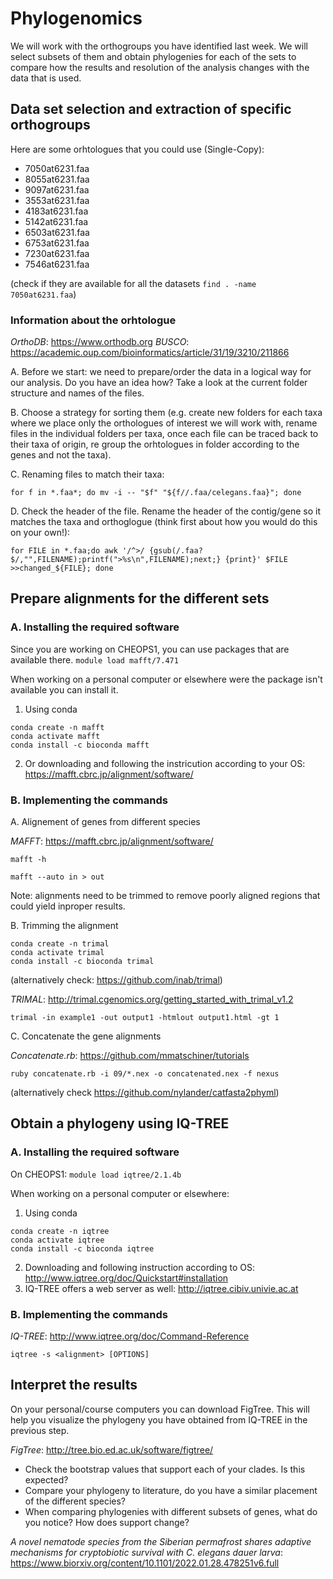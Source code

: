 # **Phylogenomics**


We will work with the orthogroups you have identified last week.
We will select subsets of them and obtain phylogenies for each of the sets to compare how the results and resolution of the analysis changes with the data that is used. 


## Data set selection and extraction of specific orthogroups

Here are some orhtologues that you could use (Single-Copy): 

- 7050at6231.faa
- 8055at6231.faa
- 9097at6231.faa
- 3553at6231.faa
- 4183at6231.faa
- 5142at6231.faa
- 6503at6231.faa
- 6753at6231.faa
- 7230at6231.faa
- 7546at6231.faa

(check if they are available for all the datasets  `find . -name 7050at6231.faa`)


### Information about the orhtologue

*OrthoDB*: https://www.orthodb.org
*BUSCO*: https://academic.oup.com/bioinformatics/article/31/19/3210/211866

A. Before we start: we need to prepare/order the data in a logical way for our analysis. Do you have an idea how? Take a look at the current folder structure and names of the files.

B. Choose a strategy for sorting them (e.g. create new folders for each taxa where we place only the orthologues of interest we will work with, rename files in the individual folders per taxa, once each file can be traced back to their taxa of origin, re group the orhtologues in folder according to the genes and not the taxa).  

C. Renaming files to match their taxa:

`for f in *.faa*; do mv -i -- "$f" "${f//.faa/celegans.faa}"; done`

D. Check the header of the file. Rename the header of the contig/gene so it matches the taxa and orthoglogue (think first about how you would do this on your own!):

`for FILE in *.faa;do awk '/^>/ {gsub(/.faa?$/,"",FILENAME);printf(">%s\n",FILENAME);next;} {print}' $FILE >>changed_${FILE}; done`


## Prepare alignments for the different sets

### A. Installing the required software


Since you are working on CHEOPS1, you can use packages that are available there. 
`module load mafft/7.471`

When working on a personal computer or elsewhere were the package isn't available you can install it. 

1. Using conda

```
conda create -n mafft
conda activate mafft
conda install -c bioconda mafft
```

2. Or downloading and following the instricution according to your OS: https://mafft.cbrc.jp/alignment/software/

### B. Implementing the commands

A. Alignement of genes from different species

*MAFFT*: https://mafft.cbrc.jp/alignment/software/

`mafft -h`

`mafft --auto in > out`

Note: alignments need to be trimmed to remove poorly aligned regions that could yield inproper results.

B. Trimming the alignment
```
conda create -n trimal
conda activate trimal
conda install -c bioconda trimal
```

(alternatively check: https://github.com/inab/trimal)

*TRIMAL*: http://trimal.cgenomics.org/getting_started_with_trimal_v1.2

`trimal -in example1 -out output1 -htmlout output1.html -gt 1`

C. Concatenate the gene alignments

*Concatenate.rb*: https://github.com/mmatschiner/tutorials

`ruby concatenate.rb -i 09/*.nex -o concatenated.nex -f nexus`

(alternatively check https://github.com/nylander/catfasta2phyml)

## Obtain a phylogeny using IQ-TREE

### A. Installing the required software

On CHEOPS1:  `module load iqtree/2.1.4b`

When working on a personal computer or elsewhere: 

1. Using conda

```
conda create -n iqtree
conda activate iqtree
conda install -c bioconda iqtree
```

2. Downloading and following instruction according to OS: http://www.iqtree.org/doc/Quickstart#installation
3. IQ-TREE offers a web server as well: http://iqtree.cibiv.univie.ac.at

### B. Implementing the commands

*IQ-TREE*: http://www.iqtree.org/doc/Command-Reference

`iqtree -s <alignment> [OPTIONS]`


## Interpret the results

On your personal/course computers you can download FigTree. This will help you visualize the phylogeny you have obtained from IQ-TREE in the previous step. 

*FigTree*: http://tree.bio.ed.ac.uk/software/figtree/

- Check the bootstrap values that support each of your clades. Is this expected? 
- Compare your phylogeny to literature, do you have a similar placement of the different species?
- When comparing phylogenies with different subsets of genes, what do you notice? How does support change?

*A novel nematode species from the Siberian permafrost shares adaptive mechanisms for cryptobiotic survival with C. elegans dauer larva*: https://www.biorxiv.org/content/10.1101/2022.01.28.478251v6.full

